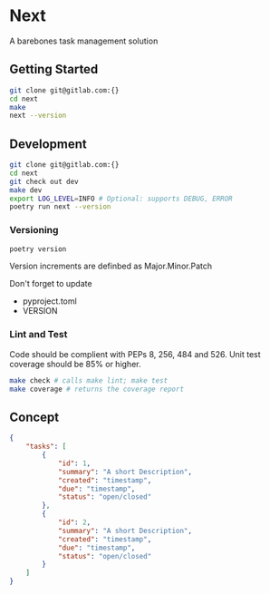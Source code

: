 # Next

A barebones task management solution

## Getting Started

```bash
git clone git@gitlab.com:{}
cd next
make 
next --version
```

## Development

```bash
git clone git@gitlab.com:{}
cd next
git check out dev
make dev
export LOG_LEVEL=INFO # Optional: supports DEBUG, ERROR
poetry run next --version
```

### Versioning

```bash
poetry version
```

Version increments are definbed as Major.Minor.Patch

Don't forget to update
- pyproject.toml
- VERSION

### Lint and Test

Code should be complient with PEPs 8, 256, 484 and 526.
Unit test coverage should be 85% or higher.

```bash
make check # calls make lint; make test
make coverage # returns the coverage report
```

## Concept

```json
{
    "tasks": [
        {
            "id": 1,
            "summary": "A short Description",
            "created": "timestamp",
            "due": "timestamp",
            "status": "open/closed"
        },
        {
            "id": 2,
            "summary": "A short Description",
            "created": "timestamp",
            "due": "timestamp",
            "status": "open/closed"
        }
    ]
}
```
